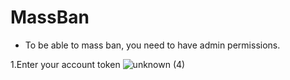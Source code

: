 # MassBan
* To be able to mass ban, you need to have admin permissions.

1.Enter your account token
![unknown (4)](https://user-images.githubusercontent.com/93740943/173681966-662186b5-5bad-4f20-a5f1-d10540bf6d53.png)

